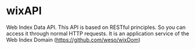wixAPI
======
Web Index Data API. This API is based on RESTful principles. So you can access it through normal HTTP requests. 
It is an application service of the Web Index Domain (https://github.com/weso/wixDom)
